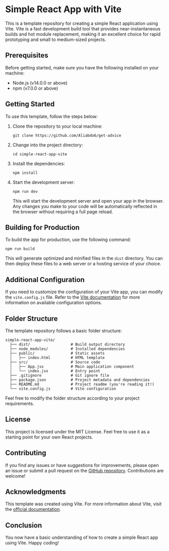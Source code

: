 
# Simple React App with Vite

This is a template repository for creating a simple React application using Vite. Vite is a fast development build tool that provides near-instantaneous builds and hot module replacement, making it an excellent choice for rapid prototyping and small to medium-sized projects.

## Prerequisites

Before getting started, make sure you have the following installed on your machine:

- Node.js (v14.0.0 or above)
- npm (v7.0.0 or above)

## Getting Started

To use this template, follow the steps below:

1. Clone the repository to your local machine:

   ```
   git clone https://github.com/Aliabdo6/get-advice
   ```

2. Change into the project directory:

   ```
   cd simple-react-app-vite
   ```

3. Install the dependencies:

   ```
   npm install
   ```

4. Start the development server:

   ```
   npm run dev
   ```

   This will start the development server and open your app in the browser. Any changes you make to your code will be automatically reflected in the browser without requiring a full page reload.

## Building for Production

To build the app for production, use the following command:

```
npm run build
```

This will generate optimized and minified files in the `dist` directory. You can then deploy these files to a web server or a hosting service of your choice.

## Additional Configuration

If you need to customize the configuration of your Vite app, you can modify the `vite.config.js` file. Refer to the [Vite documentation](https://vitejs.dev/config/) for more information on available configuration options.

## Folder Structure

The template repository follows a basic folder structure:

```
simple-react-app-vite/
  ├── dist/                  # Build output directory
  ├── node_modules/          # Installed dependencies
  ├── public/                # Static assets
  │   ├── index.html         # HTML template
  ├── src/                   # Source code
  │   ├── App.jsx            # Main application component
  │   └── index.jsx          # Entry point
  ├── .gitignore             # Git ignore file
  ├── package.json           # Project metadata and dependencies
  ├── README.md              # Project readme (you're reading it!)
  └── vite.config.js         # Vite configuration
```

Feel free to modify the folder structure according to your project requirements.

## License

This project is licensed under the MIT License. Feel free to use it as a starting point for your own React projects.

## Contributing

If you find any issues or have suggestions for improvements, please open an issue or submit a pull request on the [GitHub repository](https://github.com/your-username/simple-react-app-vite). Contributions are welcome!

## Acknowledgments

This template was created using Vite. For more information about Vite, visit the [official documentation](https://vitejs.dev/).

## Conclusion

You now have a basic understanding of how to create a simple React app using Vite. Happy coding!
```
